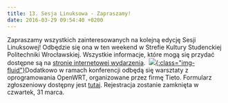 ```yaml
---
title: 13. Sesja Linuksowa - Zapraszamy!
date: 2016-03-29 09:54:40 +0200
---
```

Zapraszamy wszystkich zainteresowanych na kolejną edycję Sesji Linuksowej! Odbędzie się ona w ten weekend w Strefie Kultury Studenckiej Politechniki Wrocławskiej. Wszystkie informacje, które mogą się przydać dostępne są na [stronie internetowej wydarzenia](http://13.sesja.linuksowa.pl/). &nbsp;[![](http://asi.wroclaw.pl/wp-content/uploads/2016/03/13_sesja_logo-2.png){:class="img-fluid"}](http://13.sesja.linuksowa.pl/)Dodatkowo w ramach konferencji odbędą się warsztaty z oprogramowania OpenWRT, organizowane przez firmę Tieto. Formularz zgłoszeniowy dostępny jest [tutaj](https://goo.gl/yvsPCd). Rejestracja zostanie zamknięta w czwartek, 31 marca.

